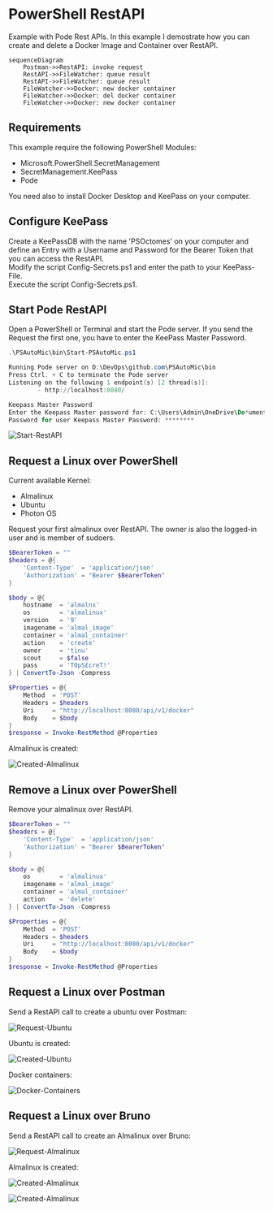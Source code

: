 # PowerShell RestAPI

Example with Pode Rest APIs. In this example I demostrate how you can create and delete a Docker Image and Container over RestAPI.

````mermaid
sequenceDiagram
    Postman->>RestAPI: invoke request
    RestAPI->>FileWatcher: queue result
    RestAPI->>FileWatcher: queue result
    FileWatcher->>Docker: new docker container
    FileWatcher->>Docker: del docker container
    FileWatcher->>Docker: new docker container
````

## Requirements

This example require the following PowerShell Modules:

- Microsoft.PowerShell.SecretManagement
- SecretManagement.KeePass
- Pode

You need also to install Docker Desktop and KeePass on your computer.

## Configure KeePass

Create a KeePassDB with the name 'PSOctomes' on your computer and define an Entry with a Username and Password for the Bearer Token that you can access the RestAPI.  
Modify the script Config-Secrets.ps1 and enter the path to your KeePass-File.  
Execute the script Config-Secrets.ps1.

## Start Pode RestAPI

Open a PowerShell or Terminal and start the Pode server. If you send the Request the first one, you have to enter the KeePass Master Password.

````powershell
.\PSAutoMic\bin\Start-PSAutoMic.ps1

Running Pode server on D:\DevOps\github.com\PSAutoMic\bin
Press Ctrl. + C to terminate the Pode server
Listening on the following 1 endpoint(s) [2 thread(s)]:
        - http://localhost:8080/

Keepass Master Password
Enter the Keepass Master password for: C:\Users\Admin\OneDrive\Do*ument*\PSOctomes.kdbx
Password for user Keepass Master Password: ********
````

![Start-RestAPI](./img/Start-RestAPI.png)

## Request a Linux over PowerShell

Current available Kernel:

- Almalinux
- Ubuntu
- Photon OS

Request your first almalinux over RestAPI. The owner is also the logged-in user and is member of sudoers.

````powershell
$BearerToken = ""
$headers = @{
    'Content-Type'  = 'application/json'
    'Authorization' = "Bearer $BearerToken"
}

$body = @{
    hostname  = 'almalnx'
    os        = 'almalinux'
    version   = '9'
    imagename = 'almal_image'
    container = 'almal_container'
    action    = 'create'
    owner     = 'tinu'
    scout     = $false
    pass      = 'T0pS£creT!'
} | ConvertTo-Json -Compress

$Properties = @{
    Method  = 'POST'
    Headers = $headers
    Uri     = "http://localhost:8080/api/v1/docker"
    Body    = $body
}
$response = Invoke-RestMethod @Properties
````

Almalinux is created:

![Created-Almalinux](./img/Created-Almalinux.png)

## Remove a Linux over PowerShell

Remove your almalinux over RestAPI.

````powershell
$BearerToken = ""
$headers = @{
    'Content-Type'  = 'application/json'
    'Authorization' = "Bearer $BearerToken"
}

$body = @{
    os        = 'almalinux'
    imagename = 'almal_image'
    container = 'almal_container'
    action    = 'delete'
} | ConvertTo-Json -Compress

$Properties = @{
    Method  = 'POST'
    Headers = $headers
    Uri     = "http://localhost:8080/api/v1/docker"
    Body    = $body
}
$response = Invoke-RestMethod @Properties
````

## Request a Linux over Postman

Send a RestAPI call to create a ubuntu over Postman:

![Request-Ubuntu](./img/Request-Ubuntu.png)

Ubuntu is created:

![Created-Ubuntu](./img/Created-Ubuntu.png)

Docker containers:

![Docker-Containers](./img/Docker-Containers.png)

## Request a Linux over Bruno

Send a RestAPI call to create an Almalinux over Bruno:

![Request-Almalinux](./img/RestAPI-Almalinux.png)

Almalinux is created:

![Created-Almalinux](./img/Created-Almalinux2.png)

![Created-Almalinux](./img/Created-Almalinux1.png)
